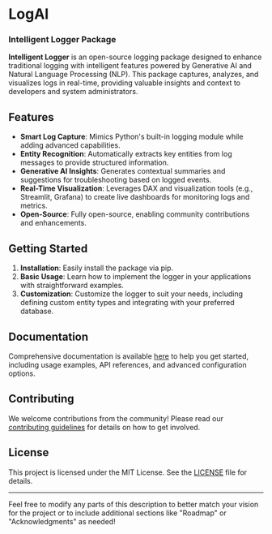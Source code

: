 # LogAI

### Intelligent Logger Package

**Intelligent Logger** is an open-source logging package designed to enhance traditional logging with intelligent features powered by Generative AI and Natural Language Processing (NLP). This package captures, analyzes, and visualizes logs in real-time, providing valuable insights and context to developers and system administrators.

## Features

- **Smart Log Capture**: Mimics Python's built-in logging module while adding advanced capabilities.
- **Entity Recognition**: Automatically extracts key entities from log messages to provide structured information.
- **Generative AI Insights**: Generates contextual summaries and suggestions for troubleshooting based on logged events.
- **Real-Time Visualization**: Leverages DAX and visualization tools (e.g., Streamlit, Grafana) to create live dashboards for monitoring logs and metrics.
- **Open-Source**: Fully open-source, enabling community contributions and enhancements.

## Getting Started

1. **Installation**: Easily install the package via pip.
2. **Basic Usage**: Learn how to implement the logger in your applications with straightforward examples.
3. **Customization**: Customize the logger to suit your needs, including defining custom entity types and integrating with your preferred database.

## Documentation

Comprehensive documentation is available [here](link-to-documentation) to help you get started, including usage examples, API references, and advanced configuration options.

## Contributing

We welcome contributions from the community! Please read our [contributing guidelines](link-to-contributing-guide) for details on how to get involved.

## License

This project is licensed under the MIT License. See the [LICENSE](link-to-license) file for details.

---

Feel free to modify any parts of this description to better match your vision for the project or to include additional sections like "Roadmap" or "Acknowledgments" as needed!
